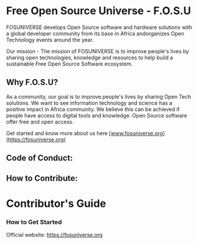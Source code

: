 # Free Open Source Universe - F.O.S.U

FOSUNIVERSE develops Open Source software and hardware solutions with a global developer community from its base in Africa andorganizes Open Technology events around the year. 

Our mission - The mission of FOSUNIVERSE is to improve people's lives by sharing open technologies, knowledge and resources to 
help build a sustainable Free Open Source Software ecosystem.

## Why F.O.S.U? 
As a community, our goal is to improve people's lives by sharing Open Tech solutions. We want to see information technology and science has a positive impact in Africa community. We believe this can be achieved if people have access to digital tools and knowledge. Open Source software offer free and open access.

Get started and know more about us here [www.fosuniverse.org](https://fosuniverse.org)

## Code of Conduct:

## How to Contribute:

# Contributor's Guide

### How to Get Started

Official website: https://fosuniverse.org
